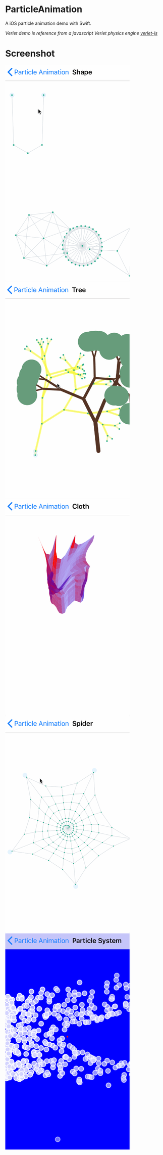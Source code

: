# ParticleAnimation
A iOS particle animation demo with Swift.

*Verlet demo is reference from a javascript Verlet physics engine [verlet-js](https://github.com/subprotocol/verlet-js)*

# Screenshot

![Shape](./screenshot-shape.gif)
![Tree](./screenshot-tree.gif)
![Cloth](./screenshot-cloth.gif)
![Spider](./screenshot-spider.gif)
![Particle System](./screenshot-particle-system.gif)
